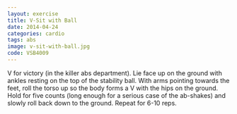 ```yaml
---
layout: exercise
title: V-Sit with Ball
date: 2014-04-24
categories: cardio
tags: abs
image: v-sit-with-ball.jpg
code: VSB4009
---
```


V for victory (in the killer abs department). Lie face up on the ground with ankles resting on the top of the stability ball. With arms pointing towards the feet, roll the torso up so the body forms a V with the hips on the ground. Hold for five counts (long enough for a serious case of the ab-shakes) and slowly roll back down to the ground. Repeat for 6-10 reps.
